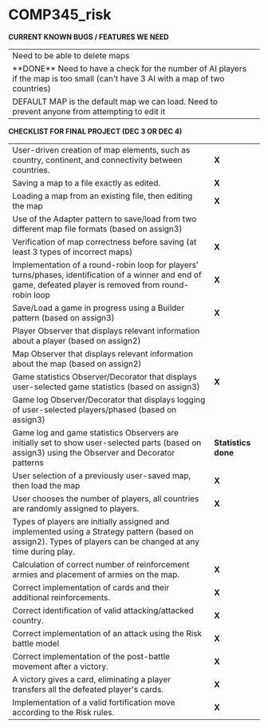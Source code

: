 # COMP345_risk 
<strong>CURRENT KNOWN BUGS / FEATURES WE NEED</strong>
<table>
<tr><td>Need to be able to delete maps</td><td></td></tr>
<tr><td>**DONE**  Need to have a check for the number of AI players if the map is too small (can't have 3 AI with a map of two countries)</td><td></td></tr>
<tr><td>DEFAULT MAP is the default map we can load. Need to prevent anyone from attempting to edit it</td><td></td></tr>
</table>

<strong>CHECKLIST FOR FINAL PROJECT (DEC 3 OR DEC 4)</strong>
<table>
<tr>
<td>User-driven creation of map elements, such as country, continent, and connectivity between countries.</td><td><strong>X</strong></td>
</tr>
<tr>
<td>Saving a map to a file exactly as edited.</td><td><strong>X</strong></td>
</tr>
<tr>
<td>Loading a map from an existing file, then editing the map</td><td><strong>X</strong></td>
</tr>
<tr>
<td>Use of the Adapter pattern to save/load from two different map file formats (based on assign3)</td><td></td>
</tr>
<tr>
<td>Verification of map correctness before saving (at least 3 types of incorrect maps)</td><td><strong>X</strong></td>
</tr>
<tr>
<td>Implementation of a round-robin loop for players' turns/phases, identification of a winner and end of game, defeated player is removed from round-robin loop</td><td><strong>X</strong></td>
</tr>
<tr>
<td>Save/Load a game in progress using a Builder pattern (based on assign3)</td><td><strong>X</strong></td>
</tr>
<tr>
<td>Player Observer that displays relevant information about a player (based on assign2)</td><td></td>
</tr>
<tr>
<td>Map Observer that displays relevant information about the map (based on assign2)</td><td></td>
</tr>
<tr>
<td>Game statistics Observer/Decorator that displays user-selected game statistics (based on assign3)</td><td><strong>X</strong></td>
</tr>
<tr>
<td>Game log Observer/Decorator that displays logging of user-selected players/phased (based on assign3)</td><td></td>
</tr>
<tr>
<td>Game log and game statistics Observers are initially set to show user-selected parts (based on assign3) using the Observer and Decorator patterns</td><td><strong>Statistics done</strong></td>
</tr>
<tr>
<td>User selection of a previously user-saved map, then load the map</td><td><strong>X</strong></td>
</tr>
<tr>
<td>User chooses the number of players, all countries are randomly assigned to players.</td><td><strong>X</strong></td>
</tr>
<tr>
<td>Types of players are initially assigned and implemented using a Strategy pattern (based on assign2). Types of players can be changed at any time during play.</td><td></td>
</tr>
<tr>
<td>Calculation of correct number of reinforcement armies and placement of armies on the map.</td><td><strong>X</strong></td>
</tr>
<tr>
<td>Correct implementation of cards and their additional reinforcements.</td><td><strong>X</strong></td>
</tr>
<tr>
<td>Correct identification of valid attacking/attacked country.</td><td><strong>X</strong></td>
</tr>
<tr>
<td>Correct implementation of an attack using the Risk battle model</td><td><strong>X</strong></td>
</tr>
<tr>
<td>Correct implementation of the post-battle movement after a victory.</td><td><strong>X</strong></td>
</tr>
<tr>
<td>A victory gives a card, eliminating a player transfers all the defeated player's cards.</td><td><strong>X</strong></td>
</tr>
<tr>
<td>Implementation of a valid fortification move according to the Risk rules. </td><td><strong>X</strong></td>
</tr>
</table>
